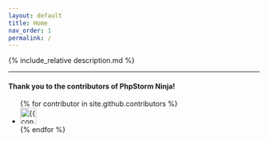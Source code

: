 ```yaml
---
layout: default
title: Home
nav_order: 1
permalink: /
---
```



{% include_relative description.md %}

---


#### Thank you to the contributors of PhpStorm Ninja!

<ul class="list-style-none">
{% for contributor in site.github.contributors %}
  <li class="d-inline-block mr-1">
     <a href="{{ contributor.html_url }}"><img src="{{ contributor.avatar_url }}" width="32" height="32" alt="{{ contributor.login }}"/></a>
  </li>
{% endfor %}
</ul>
